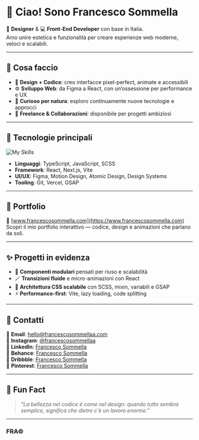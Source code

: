 # 👋 Ciao! Sono Francesco Sommella

🎨 **Designer** & 💻 **Front-End Developer** con base in Italia.  
Amo unire estetica e funzionalità per creare esperienze web moderne, veloci e scalabili.

---

## 🚀 Cosa faccio

- 🎯 **Design + Codice**: creo interfacce pixel-perfect, animate e accessibili  
- ⚙️ **Sviluppo Web**: da Figma a React, con un’ossessione per performance e UX  
- 🧠 **Curioso per natura**: esploro continuamente nuove tecnologie e approcci  
- 💼 **Freelance & Collaborazioni**: disponibile per progetti ambiziosi  

---

## 🧰 Tecnologie principali

![My Skills](https://skillicons.dev/icons?i=react,ts,js,scss,figma,vite,vercel,git)

- **Linguaggi**: TypeScript, JavaScript, SCSS  
- **Framework**: React, Next.js, Vite  
- **UI/UX**: Figma, Motion Design, Atomic Design, Design Systems  
- **Tooling**: Git, Vercel, GSAP

---

## 📂 Portfolio

🔗 [www.francescosommella.com](https://www.francescosommella.com)  
Scopri il mio portfolio interattivo — codice, design e animazioni che parlano da soli.

---

## ✨ Progetti in evidenza

- 🧱 **Componenti modulari** pensati per riuso e scalabilità  
- 🪄 **Transizioni fluide** e micro-animazioni con React  
- 📐 **Architettura CSS scalabile** con SCSS, mixin, variabili e GSAP  
- ⚡️ **Performance-first**: Vite, lazy loading, code splitting  

---

## 💬 Contatti

📩 **Email**: hello@francescosommellaa.com  
📸 **Instagram**: [@francescosommellaa](https://instagram.com/francescosommellaa)  
💼 **LinkedIn**: [Francesco Sommella](https://linkedin.com/in/francescosommellaa)  
🎨 **Behance**: [Francesco Sommella](https://www.behance.net/francescosommellaa)  
🏀 **Dribbble**: [Francesco Sommella](https://dribbble.com/francescosommellaa)  
📌 **Pinterest**: [Francesco Sommella](https://it.pinterest.com/francescosommellaa/)  

---

## 🧠 Fun Fact

> _"La bellezza nel codice è come nel design: quando tutto sembra semplice, significa che dietro c'è un lavoro enorme."_  

---

### FRA©

